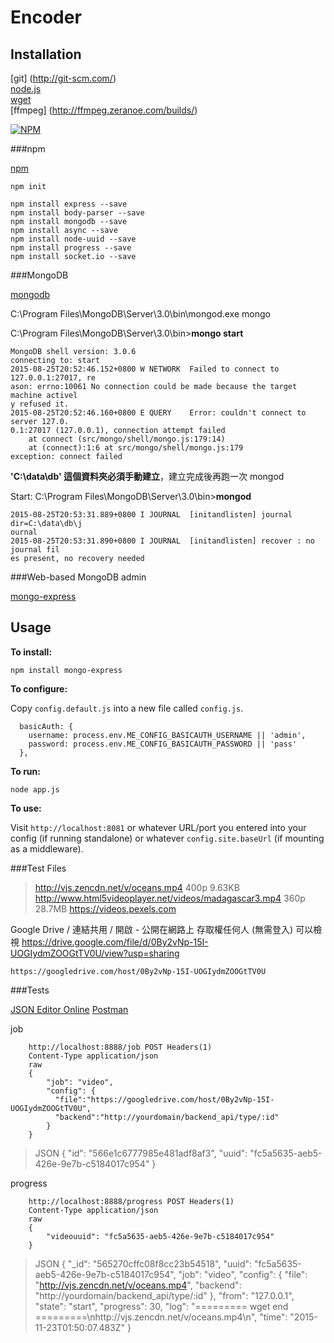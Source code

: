 # Encoder

## Installation

[git] (http://git-scm.com/)  
[node.js](http://nodejs.org/download/)  
[wget](https://eternallybored.org/misc/wget/)  
[ffmpeg] (http://ffmpeg.zeranoe.com/builds/)  

[![NPM](https://nodei.co/npm/express.png?downloads=true&stars=true)](https://www.npmjs.com/package/express)

###npm

[npm](https://www.npmjs.com)

`npm init`

`npm install express --save`  
`npm install body-parser --save`  
`npm install mongodb --save`  
`npm install async --save`  
`npm install node-uuid --save`  
`npm install progress --save`  
`npm install socket.io --save`  


###MongoDB 

[mongodb](https://www.mongodb.org)

C:\Program Files\MongoDB\Server\3.0\bin\mongod.exe mongo


C:\Program Files\MongoDB\Server\3.0\bin>**mongo start**
```
MongoDB shell version: 3.0.6
connecting to: start
2015-08-25T20:52:46.152+0800 W NETWORK  Failed to connect to 127.0.0.1:27017, re
ason: errno:10061 No connection could be made because the target machine activel
y refused it.
2015-08-25T20:52:46.160+0800 E QUERY    Error: couldn't connect to server 127.0.
0.1:27017 (127.0.0.1), connection attempt failed
    at connect (src/mongo/shell/mongo.js:179:14)
    at (connect):1:6 at src/mongo/shell/mongo.js:179
exception: connect failed
```
**'C:\data\db\' 這個資料夾必須手動建立**，建立完成後再跑一次 mongod

Start: C:\Program Files\MongoDB\Server\3.0\bin>**mongod**
```
2015-08-25T20:53:31.889+0800 I JOURNAL  [initandlisten] journal dir=C:\data\db\j
ournal
2015-08-25T20:53:31.890+0800 I JOURNAL  [initandlisten] recover : no journal fil
es present, no recovery needed
```

###Web-based MongoDB admin

[mongo-express](http://andzdroid.github.io/mongo-express/)

Usage
-----

**To install:**

    npm install mongo-express

**To configure:**

Copy `config.default.js` into a new file called `config.js`.

```
  basicAuth: {
    username: process.env.ME_CONFIG_BASICAUTH_USERNAME || 'admin',
    password: process.env.ME_CONFIG_BASICAUTH_PASSWORD || 'pass'
  },

```

**To run:**

    node app.js

**To use:**

Visit `http://localhost:8081` or whatever URL/port you entered into your
config (if running standalone) or whatever `config.site.baseUrl` (if mounting
as a middleware).


###Test Files

>http://vjs.zencdn.net/v/oceans.mp4 400p 9.63KB
 http://www.html5videoplayer.net/videos/madagascar3.mp4 360p 28.7MB
 https://videos.pexels.com


Google Drive / 連結共用 / 開啟 - 公開在網路上  存取權任何人 (無需登入) 可以檢視
https://drive.google.com/file/d/0By2vNp-15I-UOGIydmZOOGtTV0U/view?usp=sharing
```
https://googledrive.com/host/0By2vNp-15I-UOGIydmZOOGtTV0U
```


###Tests

[JSON Editor Online](http://jsoneditoronline.org)
[Postman](https://chrome.google.com/webstore/detail/postman/fhbjgbiflinjbdggehcddcbncdddomop)

job
```
    http://localhost:8888/job POST Headers(1)
    Content-Type application/json
    raw
    {
        "job": "video",
        "config": {
          "file":"https://googledrive.com/host/0By2vNp-15I-UOGIydmZOOGtTV0U", 
          "backend":"http://yourdomain/backend_api/type/:id"
        }
    }
```

>JSON
{
    "id": "566e1c6777985e481adf8af3",
    "uuid": "fc5a5635-aeb5-426e-9e7b-c5184017c954"
}

progress
```
    http://localhost:8888/progress POST Headers(1)
    Content-Type application/json
    raw
    {
        "videouuid": "fc5a5635-aeb5-426e-9e7b-c5184017c954"
    }
```
>JSON
{
    "_id": "565270cffc08f8cc23b54518",
    "uuid": "fc5a5635-aeb5-426e-9e7b-c5184017c954",
    "job": "video",
    "config": {
        "file": "http://vjs.zencdn.net/v/oceans.mp4",
        "backend": "http://yourdomain/backend_api/type/:id"
    },
    "from": "127.0.0.1",
    "state": "start",
    "progress": 30,
    "log": "========= wget end =========\nhttp://vjs.zencdn.net/v/oceans.mp4\n",
    "time": "2015-11-23T01:50:07.483Z"
}